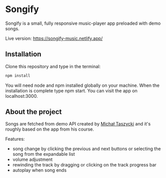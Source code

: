 # Songify

Songify is a small, fully responsive music-player app preloaded with demo songs.

Live version: https://songify-music.netlify.app/

## Installation

Clone this repository and type in the terminal:

```bash
npm install
```

You will need node and npm installed globally on your machine. When the installation is complete type npm start. You can visit the app on localhost:3000.

## About the project

Songs are fetched from demo API created by [Michał Taszycki](https://kursreacta.pl/) and it's roughly based on the app from his course.

Features:

- song change by clicking the previous and next buttons or selecting the song from the expandable list
- volume adjustment
- rewinding the track by dragging or clicking on the track progress bar
- autoplay when song ends
